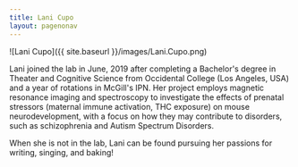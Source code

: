 ```yaml
---
title: Lani Cupo
layout: pagenonav
---
```

![Lani Cupo]({{ site.baseurl }}/images/Lani.Cupo.png)

Lani joined the lab in June, 2019 after completing a Bachelor's degree in Theater and 
Cognitive Science from Occidental College (Los Angeles, USA) and a year of rotations in McGill's IPN. 
Her project employs magnetic resonance imaging and spectroscopy to investigate the effects of prenatal 
stressors (maternal immune activation, THC exposure) on mouse neurodevelopment, with a focus on how 
they may contribute to disorders, such as schizophrenia and Autism Spectrum Disorders.

When she is not in the lab, Lani can be found pursuing her passions for writing, singing, and baking!
